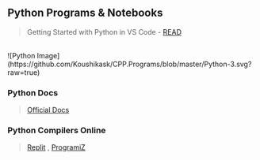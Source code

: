 ## Python Programs & Notebooks

> Getting Started with Python in VS Code - [READ](https://code.visualstudio.com/docs/python/python-tutorial)

<br />
![Python Image](https://github.com/Koushikask/CPP.Programs/blob/master/Python-3.svg?raw=true)
<!-- <img src="https://github.com/Koushikask/CPP.Programs/blob/master/Python-3.svg?raw=true" width="150px"> -->
<br />

### Python Docs
> [Official Docs](https://docs.python.org/3/)

### Python Compilers Online
> [Replit](https://replit.com/languages/python3) ,
> [ProgramiZ](https://www.programiz.com/python-programming/online-compiler/)